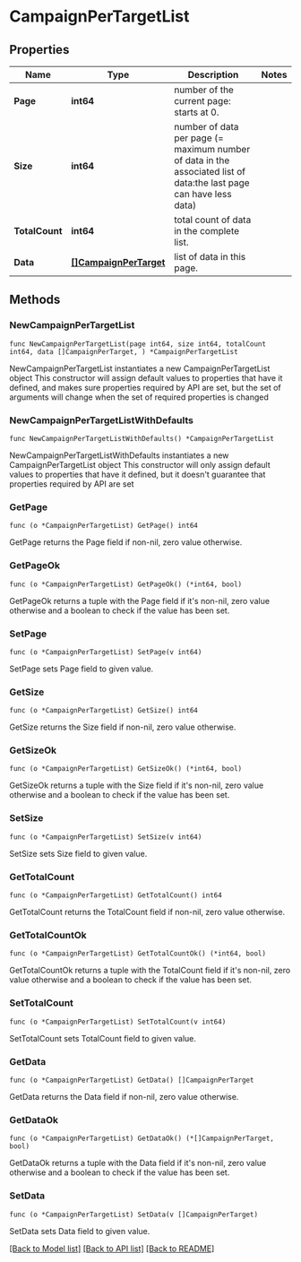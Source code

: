 # CampaignPerTargetList

## Properties

Name | Type | Description | Notes
------------ | ------------- | ------------- | -------------
**Page** | **int64** | number of the current page: starts at 0. | 
**Size** | **int64** | number of data per page (&#x3D; maximum number of data in the associated list of data:the last page can have less data) | 
**TotalCount** | **int64** | total count of data in the complete list. | 
**Data** | [**[]CampaignPerTarget**](CampaignPerTarget.md) | list of data in this page. | 

## Methods

### NewCampaignPerTargetList

`func NewCampaignPerTargetList(page int64, size int64, totalCount int64, data []CampaignPerTarget, ) *CampaignPerTargetList`

NewCampaignPerTargetList instantiates a new CampaignPerTargetList object
This constructor will assign default values to properties that have it defined,
and makes sure properties required by API are set, but the set of arguments
will change when the set of required properties is changed

### NewCampaignPerTargetListWithDefaults

`func NewCampaignPerTargetListWithDefaults() *CampaignPerTargetList`

NewCampaignPerTargetListWithDefaults instantiates a new CampaignPerTargetList object
This constructor will only assign default values to properties that have it defined,
but it doesn't guarantee that properties required by API are set

### GetPage

`func (o *CampaignPerTargetList) GetPage() int64`

GetPage returns the Page field if non-nil, zero value otherwise.

### GetPageOk

`func (o *CampaignPerTargetList) GetPageOk() (*int64, bool)`

GetPageOk returns a tuple with the Page field if it's non-nil, zero value otherwise
and a boolean to check if the value has been set.

### SetPage

`func (o *CampaignPerTargetList) SetPage(v int64)`

SetPage sets Page field to given value.


### GetSize

`func (o *CampaignPerTargetList) GetSize() int64`

GetSize returns the Size field if non-nil, zero value otherwise.

### GetSizeOk

`func (o *CampaignPerTargetList) GetSizeOk() (*int64, bool)`

GetSizeOk returns a tuple with the Size field if it's non-nil, zero value otherwise
and a boolean to check if the value has been set.

### SetSize

`func (o *CampaignPerTargetList) SetSize(v int64)`

SetSize sets Size field to given value.


### GetTotalCount

`func (o *CampaignPerTargetList) GetTotalCount() int64`

GetTotalCount returns the TotalCount field if non-nil, zero value otherwise.

### GetTotalCountOk

`func (o *CampaignPerTargetList) GetTotalCountOk() (*int64, bool)`

GetTotalCountOk returns a tuple with the TotalCount field if it's non-nil, zero value otherwise
and a boolean to check if the value has been set.

### SetTotalCount

`func (o *CampaignPerTargetList) SetTotalCount(v int64)`

SetTotalCount sets TotalCount field to given value.


### GetData

`func (o *CampaignPerTargetList) GetData() []CampaignPerTarget`

GetData returns the Data field if non-nil, zero value otherwise.

### GetDataOk

`func (o *CampaignPerTargetList) GetDataOk() (*[]CampaignPerTarget, bool)`

GetDataOk returns a tuple with the Data field if it's non-nil, zero value otherwise
and a boolean to check if the value has been set.

### SetData

`func (o *CampaignPerTargetList) SetData(v []CampaignPerTarget)`

SetData sets Data field to given value.



[[Back to Model list]](../README.md#documentation-for-models) [[Back to API list]](../README.md#documentation-for-api-endpoints) [[Back to README]](../README.md)


